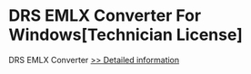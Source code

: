 # DRS EMLX Converter For Windows[Technician License]
DRS EMLX Converter
[>> Detailed information](https://secure.shareit.com/shareit/product.html?productid=301004304&affiliateid=200057808)
